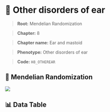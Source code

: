 # 🧪 Other disorders of ear

> **Root:** Mendelian Randomization

> **Chapter:** 8  

> **Chapter name:** Ear and mastoid

> **Phenotype:** Other disorders of ear  

> **Code:** `H8_OTHEREAR`

## 🧬 Mendelian Randomization  

<img src="/MR/Figures/Forward/H8_OTHEREAR.png"/>

## 📊 Data Table

<CsvTableMRF src="/public/MR/Data/Forward/H8_OTHEREAR.csv"/>
